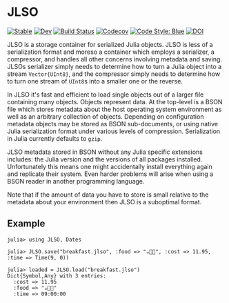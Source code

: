 # JLSO

[![Stable](https://img.shields.io/badge/docs-stable-blue.svg)](https://invenia.github.io/JLSO.jl/stable)
[![Dev](https://img.shields.io/badge/docs-dev-blue.svg)](https://invenia.github.io/JLSO.jl/dev)
[![Build Status](https://github.com/invenia/JLSO.jl/workflows/CI/badge.svg)](https://github.com/invenia/JLSO.jl/actions)
[![Codecov](https://codecov.io/gh/invenia/JLSO.jl/branch/master/graph/badge.svg)](https://codecov.io/gh/invenia/JLSO.jl)
[![Code Style: Blue](https://img.shields.io/badge/code%20style-blue-4495d1.svg)](https://github.com/invenia/BlueStyle)
[![DOI](https://zenodo.org/badge/170755855.svg)](https://zenodo.org/badge/latestdoi/170755855)


JLSO is a storage container for serialized Julia objects.  JLSO
is less of a serialization format and moreso a container which employs
a serializer, a compressor, and handles all other concerns
involving metadata and saving.  JLSOs serializer simply needs to
determine how to turn a Julia object into a stream
`Vector{UInt8}`, and the compressor simply needs to determine how
to turn one stream of `UInt8`s into a smaller one or the reverse.

In JLSO it's fast and efficient to load single objects out of a
larger file containing many objects.  Objects represent data. At
the top-level is a BSON file which stores metadata about the host
operating system environment as well as an arbitrary collection
of objects.  Depending on configuration metadata objects may be
stored as BSON sub-documents, or using native Julia serialization
format under various levels of compression. Serialization in
Julia currently defaults to `gzip`.

JLSO metadata stored in BSON without any Julia specific
extensions includes: the Julia version and the versions of all
packages installed.  Unfortunately this means one might
accidentally install everything again and replicate their
system. Even harder problems will arise when using a BSON reader
in another programming language.

Note that if the amount of data you have to store is small relative
to the metadata about your environment then JLSO is a suboptimal
format.

## Example

```jldoctest
julia> using JLSO, Dates

julia> JLSO.save("breakfast.jlso", :food => "☕️🥓🍳", :cost => 11.95, :time => Time(9, 0))

julia> loaded = JLSO.load("breakfast.jlso")
Dict{Symbol,Any} with 3 entries:
  :cost => 11.95
  :food => "☕️🥓🍳"
  :time => 09:00:00
```
